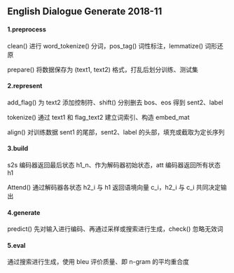 ## English Dialogue Generate 2018-11

#### 1.preprocess

clean() 进行 word_tokenize() 分词，pos_tag() 词性标注，lemmatize() 词形还原

prepare() 将数据保存为 (text1, text2) 格式，打乱后划分训练、测试集

#### 2.represent

add_flag() 为 text2 添加控制符、shift() 分别删去 bos、eos 得到 sent2、label

tokenize() 通过 text1 和 flag_text2 建立词索引、构造 embed_mat

align() 对训练数据 sent1 的尾部，sent2、label 的头部，填充或截取为定长序列

#### 3.build

s2s 编码器返回最后状态 h1_n、作为解码器初始状态，att 编码器返回所有状态 h1

Attend() 通过解码器各状态 h2_i 与 h1 返回语境向量 c_i，h2_i 与 c_i 共同决定输出

#### 4.generate

predict() 先对输入进行编码、再通过采样或搜索进行生成，check() 忽略无效词

#### 5.eval

通过搜索进行生成，使用 bleu 评价质量、即 n-gram 的平均重合度